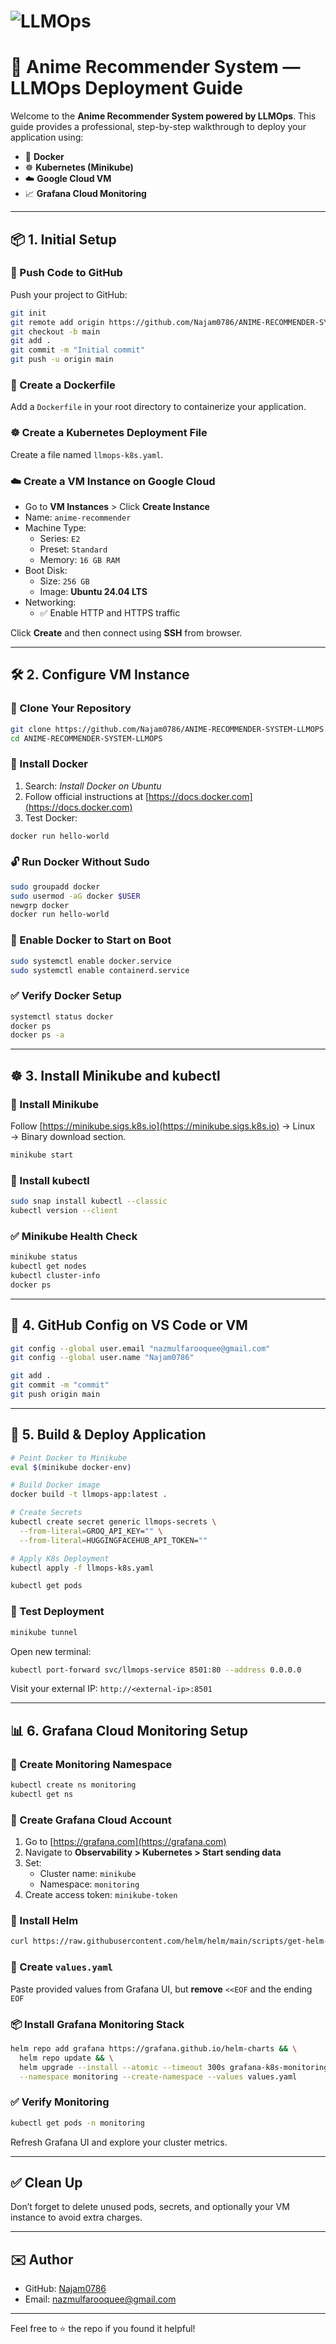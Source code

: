 # ![LLMOps](https://img.shields.io/badge/Anime%20Recommender%20System-LLMOps-blueviolet)

# 🧠 Anime Recommender System — LLMOps Deployment Guide

Welcome to the **Anime Recommender System powered by LLMOps**. This guide provides a professional, step-by-step walkthrough to deploy your application using:

- 🐳 **Docker**
- ☸️ **Kubernetes (Minikube)**
- ☁️ **Google Cloud VM**
- 📈 **Grafana Cloud Monitoring**

---

## 📦 1. Initial Setup

### 🚀 Push Code to GitHub

Push your project to GitHub:

```bash
git init
git remote add origin https://github.com/Najam0786/ANIME-RECOMMENDER-SYSTEM-LLMOPS.git
git checkout -b main
git add .
git commit -m "Initial commit"
git push -u origin main
```

### 🐳 Create a Dockerfile

Add a `Dockerfile` in your root directory to containerize your application.

### ☸️ Create a Kubernetes Deployment File

Create a file named `llmops-k8s.yaml`.

### ☁️ Create a VM Instance on Google Cloud

- Go to **VM Instances** > Click **Create Instance**
- Name: `anime-recommender`
- Machine Type:
  - Series: `E2`
  - Preset: `Standard`
  - Memory: `16 GB RAM`
- Boot Disk:
  - Size: `256 GB`
  - Image: **Ubuntu 24.04 LTS**
- Networking:
  - ✅ Enable HTTP and HTTPS traffic

Click **Create** and then connect using **SSH** from browser.

---

## 🛠️ 2. Configure VM Instance

### 🔁 Clone Your Repository

```bash
git clone https://github.com/Najam0786/ANIME-RECOMMENDER-SYSTEM-LLMOPS.git
cd ANIME-RECOMMENDER-SYSTEM-LLMOPS
```

### 🐳 Install Docker

1. Search: _Install Docker on Ubuntu_
2. Follow official instructions at [https://docs.docker.com](https://docs.docker.com)
3. Test Docker:

```bash
docker run hello-world
```

### 🔓 Run Docker Without Sudo

```bash
sudo groupadd docker
sudo usermod -aG docker $USER
newgrp docker
docker run hello-world
```

### 🧰 Enable Docker to Start on Boot

```bash
sudo systemctl enable docker.service
sudo systemctl enable containerd.service
```

### ✅ Verify Docker Setup

```bash
systemctl status docker
docker ps
docker ps -a
```

---

## ☸️ 3. Install Minikube and kubectl

### 🔧 Install Minikube

Follow [https://minikube.sigs.k8s.io](https://minikube.sigs.k8s.io) → Linux → Binary download section.

```bash
minikube start
```

### 🔧 Install kubectl

```bash
sudo snap install kubectl --classic
kubectl version --client
```

### ✅ Minikube Health Check

```bash
minikube status
kubectl get nodes
kubectl cluster-info
docker ps
```

---

## 🔗 4. GitHub Config on VS Code or VM

```bash
git config --global user.email "nazmulfarooquee@gmail.com"
git config --global user.name "Najam0786"

git add .
git commit -m "commit"
git push origin main
```

---

## 🚀 5. Build & Deploy Application

```bash
# Point Docker to Minikube
eval $(minikube docker-env)

# Build Docker image
docker build -t llmops-app:latest .

# Create Secrets
kubectl create secret generic llmops-secrets \
  --from-literal=GROQ_API_KEY="" \
  --from-literal=HUGGINGFACEHUB_API_TOKEN=""

# Apply K8s Deployment
kubectl apply -f llmops-k8s.yaml

kubectl get pods
```

### 🧪 Test Deployment

```bash
minikube tunnel
```
Open new terminal:

```bash
kubectl port-forward svc/llmops-service 8501:80 --address 0.0.0.0
```
Visit your external IP: `http://<external-ip>:8501`

---

## 📊 6. Grafana Cloud Monitoring Setup

### 🧰 Create Monitoring Namespace

```bash
kubectl create ns monitoring
kubectl get ns
```

### 🧠 Create Grafana Cloud Account

1. Go to [https://grafana.com](https://grafana.com)
2. Navigate to **Observability > Kubernetes > Start sending data**
3. Set:
   - Cluster name: `minikube`
   - Namespace: `monitoring`
4. Create access token: `minikube-token`

### 🧰 Install Helm

```bash
curl https://raw.githubusercontent.com/helm/helm/main/scripts/get-helm-3 | bash
```

### 📄 Create `values.yaml`
Paste provided values from Grafana UI, but **remove** `<<EOF` and the ending `EOF`

### 📦 Install Grafana Monitoring Stack

```bash
helm repo add grafana https://grafana.github.io/helm-charts && \
  helm repo update && \
  helm upgrade --install --atomic --timeout 300s grafana-k8s-monitoring grafana/k8s-monitoring \
  --namespace monitoring --create-namespace --values values.yaml
```

### ✅ Verify Monitoring

```bash
kubectl get pods -n monitoring
```
Refresh Grafana UI and explore your cluster metrics.

---

## ✅ Clean Up

Don’t forget to delete unused pods, secrets, and optionally your VM instance to avoid extra charges.

---

## ✉️ Author

- GitHub: [Najam0786](https://github.com/Najam0786)
- Email: [nazmulfarooquee@gmail.com](mailto:nazmulfarooquee@gmail.com)

---

Feel free to ⭐ the repo if you found it helpful!
